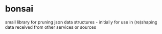 # bonsai
small library for pruning json data structures - initially for use in (re)shaping data received from other services or sources
